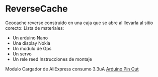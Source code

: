# ReverseCache
Geocache reverse construido en una caja que se abre al llevarla al sitio corecto:
Lista de materiales:
- Un arduino Nano
- Una display Nokia
- Un modulo de Gps
- Un servo
- Un rele reed
Instrucciones de montaje

Modulo Cargador de AliExpress consumo 3.3uA
[Arduino Pin Out](https://media.digikey.com/Photos/RDL/DEV-11114%20-%20Pinout.png)
